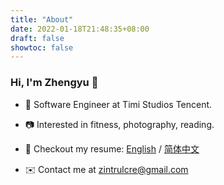 ```yaml
---
title: "About"
date: 2022-01-18T21:48:35+08:00
draft: false
showtoc: false
---
```


### Hi, I'm Zhengyu 👋

- 👤 Software Engineer at Timi Studios Tencent.

- 📷 Interested in fitness, photography, reading.

- 📄 Checkout my resume: [English](https://raw.githubusercontent.com/ZintrulCre/hugo-site/master/resources/Zhengyu%20Chen%202022%20English.png) / [简体中文](https://raw.githubusercontent.com/ZintrulCre/hugo-site/master/resources/Zhengyu%20Chen%202022%20Chinese.png)

- ✉️ Contact me at [zintrulcre@gmail.com](zintrulcre@gmail.com)